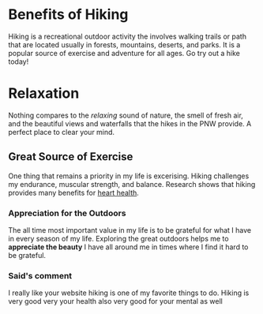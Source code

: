# Benefits of Hiking

Hiking is a recreational outdoor activity the involves walking trails or path that are located usually in forests, mountains, deserts, and parks. It is a popular source of exercise and adventure for all ages. Go try out a hike today! 

# Relaxation

Nothing compares to the *relaxing* sound of nature, the smell of fresh air, and the beautiful views and waterfalls that the hikes in the PNW provide. A perfect place to clear your mind.

## Great Source of Exercise

One thing that remains a priority in my life is excerising. Hiking challenges my endurance, muscular strength, and balance. Research shows that hiking provides many benefits for [heart health](https://hikersdaily.com/is-hiking-good-for-your-heart-health/#google_vignette).

### Appreciation for the Outdoors

The all time most important value in my life is to be grateful for what I have in every season of my life. Exploring the great outdoors helps me to **appreciate the beauty** I have all around me in times where I find it hard to be grateful. 

### Said's comment

I really like your website hiking is one of my favorite things to do.
Hiking is very good very your health also very good for your mental as well

